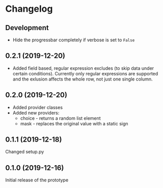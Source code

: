 # Changelog

## Development

* Hide the progressbar completely if verbose is set to ``False``

## 0.2.1 (2019-12-20)

* Added field based, regular expression excludes (to skip data under certain conditions).
  Currently only regular expressions are supported and the exlusion affects the whole row,
  not just one single column.

## 0.2.0 (2019-12-20)

* Added provider classes
* Added new providers:
  * choice - returns a random list element
  * mask - replaces the original value with a static sign

## 0.1.1 (2019-12-18)

Changed setup.py

## 0.1.0 (2019-12-16)

Initial release of the prototype
